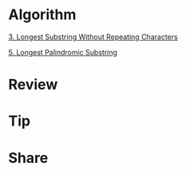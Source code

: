# Algorithm

[3. Longest Substring Without Repeating Characters](https://www.jianshu.com/p/bf1ecee43a94)

[5. Longest Palindromic Substring](https://www.jianshu.com/p/2fd36b813198)

# Review

# Tip

# Share
